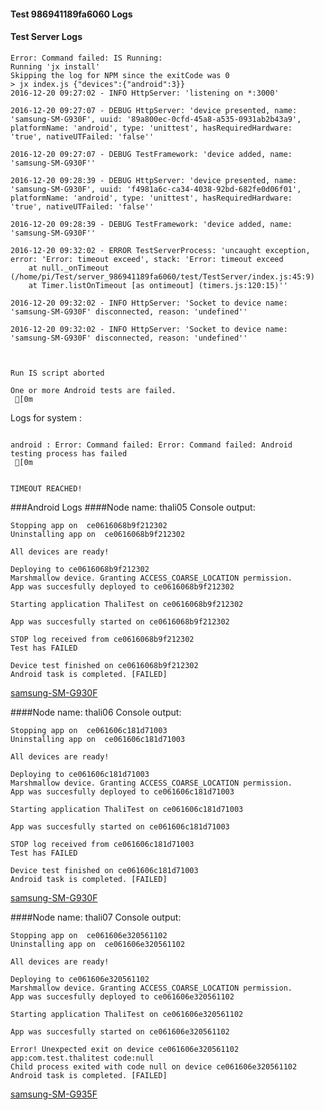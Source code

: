 #### Test 986941189fa6060 Logs

#### Test Server Logs
```
Error: Command failed: IS Running:
Running 'jx install'
Skipping the log for NPM since the exitCode was 0
> jx index.js {"devices":{"android":3}}
2016-12-20 09:27:02 - INFO HttpServer: 'listening on *:3000'

2016-12-20 09:27:07 - DEBUG HttpServer: 'device presented, name: 'samsung-SM-G930F', uuid: '89a800ec-0cfd-45a8-a535-0931ab2b43a9', platformName: 'android', type: 'unittest', hasRequiredHardware: 'true', nativeUTFailed: 'false''

2016-12-20 09:27:07 - DEBUG TestFramework: 'device added, name: 'samsung-SM-G930F''

2016-12-20 09:28:39 - DEBUG HttpServer: 'device presented, name: 'samsung-SM-G930F', uuid: 'f4981a6c-ca34-4038-92bd-682fe0d06f01', platformName: 'android', type: 'unittest', hasRequiredHardware: 'true', nativeUTFailed: 'false''

2016-12-20 09:28:39 - DEBUG TestFramework: 'device added, name: 'samsung-SM-G930F''

2016-12-20 09:32:02 - ERROR TestServerProcess: 'uncaught exception, error: 'Error: timeout exceed', stack: 'Error: timeout exceed
    at null._onTimeout (/home/pi/Test/server_986941189fa6060/test/TestServer/index.js:45:9)
    at Timer.listOnTimeout [as ontimeout] (timers.js:120:15)''

2016-12-20 09:32:02 - INFO HttpServer: 'Socket to device name: 'samsung-SM-G930F' disconnected, reason: 'undefined''

2016-12-20 09:32:02 - INFO HttpServer: 'Socket to device name: 'samsung-SM-G930F' disconnected, reason: 'undefined''


 
Run IS script aborted
 
One or more Android tests are failed.
 [0m

```


Logs for system : 
```

android : Error: Command failed: Error: Command failed: Android testing process has failed
 [0m


TIMEOUT REACHED!
```
###Android Logs
####Node name: thali05
Console output:
```
Stopping app on  ce0616068b9f212302
Uninstalling app on  ce0616068b9f212302

All devices are ready!

Deploying to ce0616068b9f212302
Marshmallow device. Granting ACCESS_COARSE_LOCATION permission.
App was succesfully deployed to ce0616068b9f212302

Starting application ThaliTest on ce0616068b9f212302

App was succesfully started on ce0616068b9f212302

STOP log received from ce0616068b9f212302
Test has FAILED

Device test finished on ce0616068b9f212302 
Android task is completed. [FAILED]
```
[samsung-SM-G930F](https://github.com/ThaliTester/TestResults/blob/986941189fa6060_CI_sanity_check_czyzm/thali05_samsung-SM-G930F.md)

####Node name: thali06
Console output:
```
Stopping app on  ce061606c181d71003
Uninstalling app on  ce061606c181d71003

All devices are ready!

Deploying to ce061606c181d71003
Marshmallow device. Granting ACCESS_COARSE_LOCATION permission.
App was succesfully deployed to ce061606c181d71003

Starting application ThaliTest on ce061606c181d71003

App was succesfully started on ce061606c181d71003

STOP log received from ce061606c181d71003
Test has FAILED

Device test finished on ce061606c181d71003 
Android task is completed. [FAILED]
```
[samsung-SM-G930F](https://github.com/ThaliTester/TestResults/blob/986941189fa6060_CI_sanity_check_czyzm/thali06_samsung-SM-G930F.md)

####Node name: thali07
Console output:
```
Stopping app on  ce061606e320561102
Uninstalling app on  ce061606e320561102

All devices are ready!

Deploying to ce061606e320561102
Marshmallow device. Granting ACCESS_COARSE_LOCATION permission.
App was succesfully deployed to ce061606e320561102

Starting application ThaliTest on ce061606e320561102

App was succesfully started on ce061606e320561102

Error! Unexpected exit on device ce061606e320561102 app:com.test.thalitest code:null 
Child process exited with code null on device ce061606e320561102
Android task is completed. [FAILED]
```
[samsung-SM-G935F](https://github.com/ThaliTester/TestResults/blob/986941189fa6060_CI_sanity_check_czyzm/thali07_samsung-SM-G935F.md)




